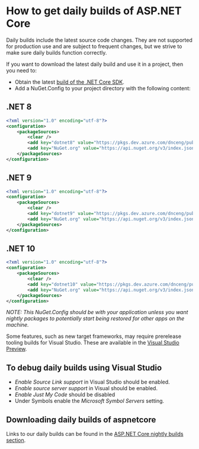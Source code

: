# How to get daily builds of ASP.NET Core

Daily builds include the latest source code changes. They are not supported for production use and are subject to frequent changes, but we strive to make sure daily builds function correctly.

If you want to download the latest daily build and use it in a project, then you need to:

* Obtain the latest [build of the .NET Core SDK](https://github.com/dotnet/dotnet/blob/main/docs/builds-table.md).
* Add a NuGet.Config to your project directory with the following content:

## .NET 8

  ```xml
  <?xml version="1.0" encoding="utf-8"?>
  <configuration>
      <packageSources>
          <clear />
          <add key="dotnet8" value="https://pkgs.dev.azure.com/dnceng/public/_packaging/dotnet8/nuget/v3/index.json" />
          <add key="NuGet.org" value="https://api.nuget.org/v3/index.json" />
      </packageSources>
  </configuration>
  ```

## .NET 9

  ```xml
  <?xml version="1.0" encoding="utf-8"?>
  <configuration>
      <packageSources>
          <clear />
          <add key="dotnet9" value="https://pkgs.dev.azure.com/dnceng/public/_packaging/dotnet9/nuget/v3/index.json" />
          <add key="NuGet.org" value="https://api.nuget.org/v3/index.json" />
      </packageSources>
  </configuration>
  ```

## .NET 10

  ```xml
  <?xml version="1.0" encoding="utf-8"?>
  <configuration>
      <packageSources>
          <clear />
          <add key="dotnet10" value="https://pkgs.dev.azure.com/dnceng/public/_packaging/dotnet10/nuget/v3/index.json" />
          <add key="NuGet.org" value="https://api.nuget.org/v3/index.json" />
      </packageSources>
  </configuration>
  ```

  *NOTE: This NuGet.Config should be with your application unless you want nightly packages to potentially start being restored for other apps on the machine.*

Some features, such as new target frameworks, may require prerelease tooling builds for Visual Studio.
These are available in the [Visual Studio Preview](https://www.visualstudio.com/vs/preview/).

## To debug daily builds using Visual Studio

* *Enable Source Link support* in Visual Studio should be enabled.
* *Enable source server support* in Visual should be enabled.
* *Enable Just My Code* should be disabled
* Under Symbols enable the *Microsoft Symbol Servers* setting.

## Downloading daily builds of aspnetcore

Links to our daily builds can be found in the [ASP.NET Core nightly builds section](https://github.com/dotnet/aspnetcore/blob/main/README.md#nightly-builds).
